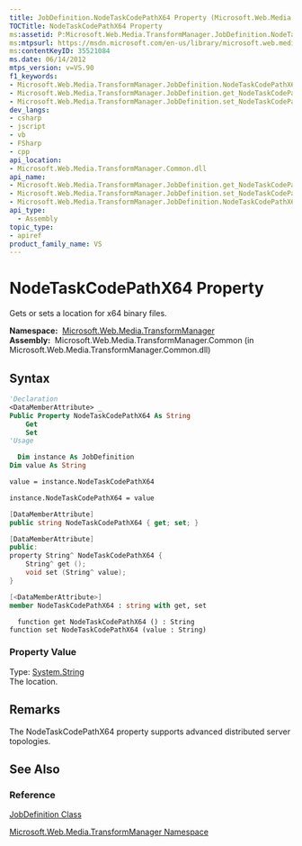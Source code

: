 ```yaml
---
title: JobDefinition.NodeTaskCodePathX64 Property (Microsoft.Web.Media.TransformManager)
TOCTitle: NodeTaskCodePathX64 Property
ms:assetid: P:Microsoft.Web.Media.TransformManager.JobDefinition.NodeTaskCodePathX64
ms:mtpsurl: https://msdn.microsoft.com/en-us/library/microsoft.web.media.transformmanager.jobdefinition.nodetaskcodepathx64(v=VS.90)
ms:contentKeyID: 35521084
ms.date: 06/14/2012
mtps_version: v=VS.90
f1_keywords:
- Microsoft.Web.Media.TransformManager.JobDefinition.NodeTaskCodePathX64
- Microsoft.Web.Media.TransformManager.JobDefinition.get_NodeTaskCodePathX64
- Microsoft.Web.Media.TransformManager.JobDefinition.set_NodeTaskCodePathX64
dev_langs:
- csharp
- jscript
- vb
- FSharp
- cpp
api_location:
- Microsoft.Web.Media.TransformManager.Common.dll
api_name:
- Microsoft.Web.Media.TransformManager.JobDefinition.get_NodeTaskCodePathX64
- Microsoft.Web.Media.TransformManager.JobDefinition.set_NodeTaskCodePathX64
- Microsoft.Web.Media.TransformManager.JobDefinition.NodeTaskCodePathX64
api_type:
  - Assembly
topic_type:
- apiref
product_family_name: VS
---
```


# NodeTaskCodePathX64 Property

Gets or sets a location for x64 binary files.

**Namespace:**  [Microsoft.Web.Media.TransformManager](microsoft-web-media-transformmanager-namespace.md)  
**Assembly:**  Microsoft.Web.Media.TransformManager.Common (in Microsoft.Web.Media.TransformManager.Common.dll)

## Syntax

```vb
'Declaration
<DataMemberAttribute> _
Public Property NodeTaskCodePathX64 As String
    Get
    Set
'Usage

  Dim instance As JobDefinition
Dim value As String

value = instance.NodeTaskCodePathX64

instance.NodeTaskCodePathX64 = value
```

```csharp
[DataMemberAttribute]
public string NodeTaskCodePathX64 { get; set; }
```

```cpp
[DataMemberAttribute]
public:
property String^ NodeTaskCodePathX64 {
    String^ get ();
    void set (String^ value);
}
```

``` fsharp
[<DataMemberAttribute>]
member NodeTaskCodePathX64 : string with get, set
```

```jscript
  function get NodeTaskCodePathX64 () : String
function set NodeTaskCodePathX64 (value : String)
```

### Property Value

Type: [System.String](https://msdn.microsoft.com/library/s1wwdcbf)  
The location.  

## Remarks

The NodeTaskCodePathX64 property supports advanced distributed server topologies.

## See Also

### Reference

[JobDefinition Class](jobdefinition-class-microsoft-web-media-transformmanager.md)

[Microsoft.Web.Media.TransformManager Namespace](microsoft-web-media-transformmanager-namespace.md)

